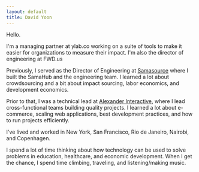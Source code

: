 ```yaml
---
layout: default
title: David Yoon
---
```



Hello. 

I'm a managing partner at ylab.co working on a suite of tools to make it easier for organizations to measure their impact. I'm also the director of engineering at FWD.us

Previously, I served as the Director of Engineering at [Samasource](http://www.samasource.org) where I built the SamaHub and the engineering team. I learned a lot about crowdsourcing and a bit about impact sourcing, labor economics, and development economics.

Prior to that, I was a technical lead at [Alexander Interactive](http://www.alexanderinteractive.com), where I lead cross-functional teams building quality projects. I learned a lot about e-commerce, scaling web applications, best development practices, and how to run projects efficiently. 

I've lived and worked in New York, San Francisco, Rio de Janeiro, Nairobi, and Copenhagen. 

I spend a lot of time thinking about how technology can be used to solve problems in education, healthcare, and economic development. When I get the chance, I spend time climbing, traveling, and listening/making music.


